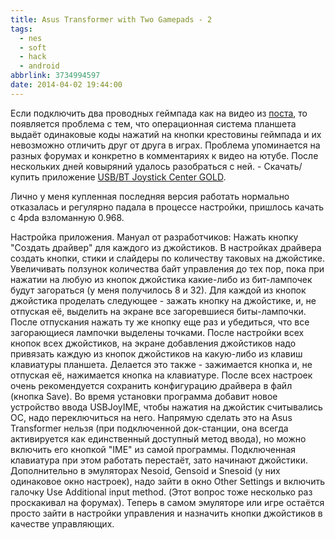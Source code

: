 ```yaml
---
title: Asus Transformer with Two Gamepads - 2
tags:
  - nes
  - soft
  - hack
  - android
abbrlink: 3734994597
date: 2014-04-02 19:44:00
---
```

Если подключить два проводных геймпада как на видео из [поста](http://spiiin.livejournal.com/75943.html), то появляется проблема с тем, что операционная система планшета выдаёт одинаковые коды нажатий на кнопки крестовины геймпада и их невозможно отличить друг от друга в играх. Проблема упоминается на разных форумах и конкретно в комментариях к видео на ютубе. После нескольких дней ковыряний удалось разобраться с ней. - Скачать/купить приложение [USB/BT Joystick Center GOLD](https://play.google.com/store/apps/details?id=com.poke64738.usbjoygold&hl=ru).

Лично у меня купленная последняя версия работать нормально отказалась и регулярно падала в процессе настройки, пришлось качать с 4pda взломанную 0.968. 

Настройка приложения. Мануал от разработчиков:
Нажать кнопку "Создать драйвер" для каждого из джойстиков.
В настройках драйвера создать кнопки, стики и слайдеры по количеству таковых на джойстике.
Увеличивать ползунок количества байт управления до тех пор, пока при нажатии на любую из кнопок джойстика какие-либо из бит-лампочек будут загораться (у меня получилось 8 и 32).
Для каждой из кнопок джойстика проделать следующее - зажать кнопку на джойстике, и, не отпуская её, выделить на экране все загоревшиеся биты-лампочки. После отпускания нажать ту же кнопку еще раз и убедиться, что все загорающиеся лампочки выделены точками.
После настройки всех кнопок всех джойстиков, на экране добавления джойстиков надо привязать каждую из кнопок джойстиков на какую-либо из клавиш клавиатуры планшета. Делается это также - зажимается кнопка и, не отпуская её, нажимается кнопка на клавиатуре.
После всех настроек очень рекомендуется сохранить конфигурацию драйвера в файл (кнопка Save).
Во время установки программа добавит новое устройство ввода USBJoyIME, чтобы нажатия на джойстик считывались ОС, надо переключиться на него. Напрямую сделать это на Asus Transformer нельзя (при подключенной док-станции, она всегда активируется как единственный доступный метод ввода), но можно включить его кнопкой "IME" из самой программы. Подключенная клавиатура при этом работать перестаёт, зато начинают джойстики.
Дополнительно в эмуляторах Nesoid, Gensoid и Snesoid (у них одинаковое окно настроек), надо зайти в окно Other Settings и включить галочку Use Additional input method.
(Этот вопрос тоже несколько раз проскакивал на форумах).
Теперь в самом эмуляторе или игре остаётся просто зайти в настройки управления и назначить кнопки джойстиков в качестве управляющих.